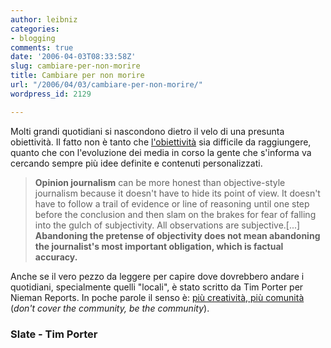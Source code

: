 ```yaml
---
author: leibniz
categories:
- blogging
comments: true
date: '2006-04-03T08:33:58Z'
slug: cambiare-per-non-morire
title: Cambiare per non morire
url: "/2006/04/03/cambiare-per-non-morire/"
wordpress_id: 2129

---
```

Molti grandi quotidiani si nascondono dietro il velo di una presunta obiettività. Il fatto non è tanto che [l'obiettività](https://www.slate.com/id/2139042/nav/tap2/) sia difficile da raggiungere, quanto che con l'evoluzione dei media in corso la gente che s'informa va cercando sempre più idee definite e contenuti personalizzati.


> **Opinion journalism** can be more honest than objective-style journalism because it doesn't have to hide its point of view. It doesn't have to follow a trail of evidence or line of reasoning until one step before the conclusion and then slam on the brakes for fear of falling into the gulch of subjectivity. All observations are subjective.[...] **Abandoning the pretense of objectivity does not mean abandoning the journalist's most important obligation, which is factual accuracy.**


Anche se il vero pezzo da leggere per capire dove dovrebbero andare i quotidiani, specialmente quelli "locali", è stato scritto da Tim Porter per Nieman Reports. In poche parole il senso è: [più creatività, più comunità ](https://www.timporter.com/firstdraft/archives/000543.html)(_don't cover the community, be the community_).


### Slate - Tim Porter
